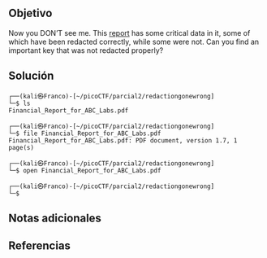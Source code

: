 ## Objetivo
Now you DON’T see me. This [report](https://artifacts.picoctf.net/c/84/Financial_Report_for_ABC_Labs.pdf) has some critical data in it, some of which have been redacted correctly, while some were not. Can you find an important key that was not redacted properly?
## Solución
```
┌──(kali㉿Franco)-[~/picoCTF/parcial2/redactiongonewrong]
└─$ ls                                               
Financial_Report_for_ABC_Labs.pdf

┌──(kali㉿Franco)-[~/picoCTF/parcial2/redactiongonewrong]
└─$ file Financial_Report_for_ABC_Labs.pdf           
Financial_Report_for_ABC_Labs.pdf: PDF document, version 1.7, 1 page(s)

┌──(kali㉿Franco)-[~/picoCTF/parcial2/redactiongonewrong]
└─$ open Financial_Report_for_ABC_Labs.pdf            

┌──(kali㉿Franco)-[~/picoCTF/parcial2/redactiongonewrong]
└─$ 
```

## Notas adicionales

## Referencias